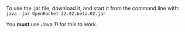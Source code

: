 To use the .jar file, download it, and start it from the
command line with: `java -jar OpenRocket-22.02.beta.02.jar`

You **must** use Java 11 for this to work.